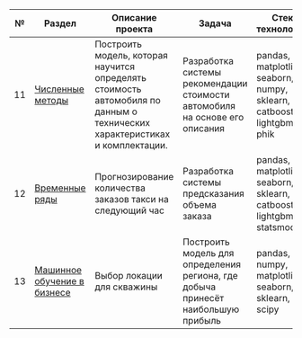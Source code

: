 | №  | Раздел | Описание проекта | Задача | Стек технологий |
|----|--------|------------------|--------|-----------------|
| 11 | [Численные методы](https://github.com/Grisha1205/Python-projects-repository/tree/main/%D0%A7%D0%B8%D1%81%D0%BB%D0%B5%D0%BD%D0%BD%D1%8B%D0%B5%20%D0%BC%D0%B5%D1%82%D0%BE%D0%B4%D1%8B) | Построить модель, которая научится определять стоимость автомобиля по данным о технических характеристиках и комплектации. | Разработка системы рекомендации стоимости автомобиля на основе его описания | pandas, matplotlib, seaborn, numpy, sklearn, catboost, lightgbm, phik |
| 12 | [Временные ряды](https://github.com/Grisha1205/Python-projects-repository/tree/main/%D0%92%D1%80%D0%B5%D0%BC%D0%B5%D0%BD%D0%BD%D1%8B%D0%B5%20%D1%80%D1%8F%D0%B4%D1%8B) | Прогнозирование количества заказов такси на следующий час | Разработка системы предсказания объема заказа | pandas, matplotlib, seaborn, sklearn, catboost, lightgbm, statsmodels |
| 13 | [Машинное обучение в бизнесе](https://github.com/Grisha1205/Python-projects-repository/tree/main/%D0%9C%D0%B0%D1%88%D0%B8%D0%BD%D0%BD%D0%BE%D0%B5%20%D0%BE%D0%B1%D1%83%D1%87%D0%B5%D0%BD%D0%B8%D0%B5%20%D0%B2%20%D0%B1%D0%B8%D0%B7%D0%BD%D0%B5%D1%81%D0%B5) | Выбор локации для скважины | Построить модель для определения региона, где добыча принесёт наибольшую прибыль | pandas, numpy, matplotlib, seaborn, sklearn, scipy |

